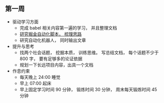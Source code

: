 ## 第一周

- 驱动学习方面
    - 完成 babel 相关内容第一遍的学习， 并且整理文档
    - [研究掘金自动化脚本， 梳理思路](https://github.com/shuai93/juejin)
    - 研究自动化机器人， 同时输出文章
- 提升与思考
    - 找两个社会话题， 挖掘本质， 训练思维。 写总结文档， 每个话题不少于 800 字， 要有足够多的论证依据
    - 规划一下长远项目内容，出具一个文档
- 作息约束
    - 每天晚上 24:00 睡觉
    - 早上 07:00 起床
    - 早上固定学习时间 90 分钟， 锻炼时间 30 分钟， 周末每天锻炼时间 45 分钟
  

